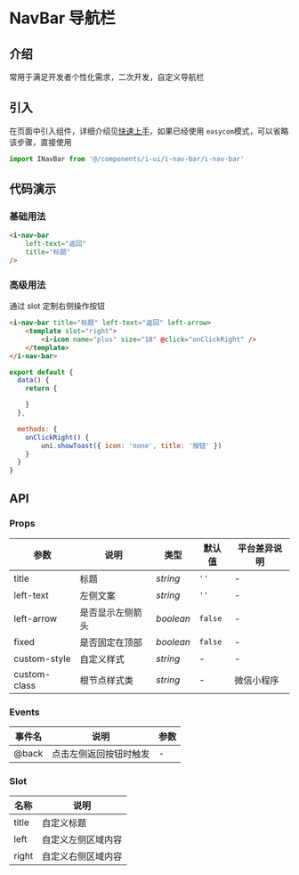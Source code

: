 # NavBar 导航栏

## 介绍

常用于满足开发者个性化需求，二次开发，自定义导航栏

## 引入

在页面中引入组件，详细介绍见[快速上手](quickstart)，如果已经使用 `easycom`模式，可以省略该步骤，直接使用

```js
import INavBar from '@/components/i-ui/i-nav-bar/i-nav-bar'

```

## 代码演示

### 基础用法

```html
<i-nav-bar
    left-text="返回"
    title="标题"
/>
```

### 高级用法

通过 slot 定制右侧操作按钮

```html
<i-nav-bar title="标题" left-text="返回" left-arrow>
    <template slot="right">
        <i-icon name="plus" size="18" @click="onClickRight" />
    </template>
</i-nav-bar>
```

```js
export default {
  data() {
    return {

    }
  },

  methods: {
    onClickRight() {
        uni.showToast({ icon: 'none', title: '按钮' })
    }
  }
}
```

## API

### Props

| 参数 | 说明 | 类型 | 默认值 | 平台差异说明 |
| --- | --- | --- | --- | --- |
| title | 标题 | _string_ | `''` | - |
| left-text | 左侧文案 | _string_ | `''` | - |
| left-arrow | 是否显示左侧箭头 | _boolean_ | `false` | - |
| fixed | 是否固定在顶部 | _boolean_ | `false` | - |
| custom-style | 自定义样式       | _string_           | -       | -    |
| custom-class | 根节点样式类 | _string_ | - | 微信小程序 |

### Events

| 事件名           | 说明               | 参数 |
| ---------------- | ------------------ | ---- |
| @back  | 点击左侧返回按钮时触发 | -    |

### Slot

| 名称  | 说明               |
| ----- | ------------------ |
| title | 自定义标题         |
| left  | 自定义左侧区域内容 |
| right | 自定义右侧区域内容 |


